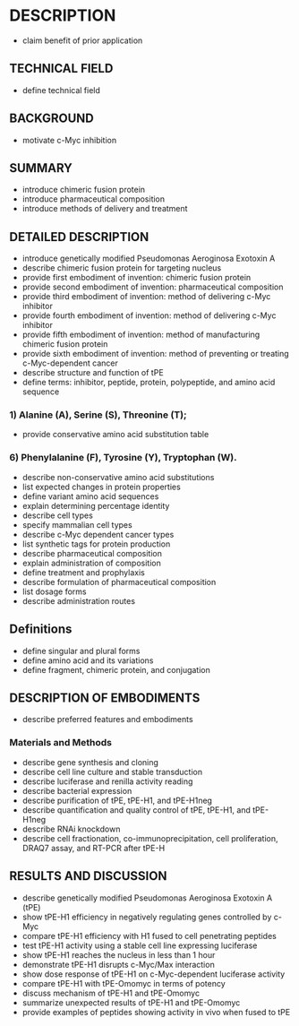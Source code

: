 # DESCRIPTION

- claim benefit of prior application

## TECHNICAL FIELD

- define technical field

## BACKGROUND

- motivate c-Myc inhibition

## SUMMARY

- introduce chimeric fusion protein
- introduce pharmaceutical composition
- introduce methods of delivery and treatment

## DETAILED DESCRIPTION

- introduce genetically modified Pseudomonas Aeroginosa Exotoxin A
- describe chimeric fusion protein for targeting nucleus
- provide first embodiment of invention: chimeric fusion protein
- provide second embodiment of invention: pharmaceutical composition
- provide third embodiment of invention: method of delivering c-Myc inhibitor
- provide fourth embodiment of invention: method of delivering c-Myc inhibitor
- provide fifth embodiment of invention: method of manufacturing chimeric fusion protein
- provide sixth embodiment of invention: method of preventing or treating c-Myc-dependent cancer
- describe structure and function of tPE
- define terms: inhibitor, peptide, protein, polypeptide, and amino acid sequence

### 1) Alanine (A), Serine (S), Threonine (T);

- provide conservative amino acid substitution table

### 6) Phenylalanine (F), Tyrosine (Y), Tryptophan (W).

- describe non-conservative amino acid substitutions
- list expected changes in protein properties
- define variant amino acid sequences
- explain determining percentage identity
- describe cell types
- specify mammalian cell types
- describe c-Myc dependent cancer types
- list synthetic tags for protein production
- describe pharmaceutical composition
- explain administration of composition
- define treatment and prophylaxis
- describe formulation of pharmaceutical composition
- list dosage forms
- describe administration routes

## Definitions

- define singular and plural forms
- define amino acid and its variations
- define fragment, chimeric protein, and conjugation

## DESCRIPTION OF EMBODIMENTS

- describe preferred features and embodiments

### Materials and Methods

- describe gene synthesis and cloning
- describe cell line culture and stable transduction
- describe luciferase and renilla activity reading
- describe bacterial expression
- describe purification of tPE, tPE-H1, and tPE-H1neg
- describe quantification and quality control of tPE, tPE-H1, and tPE-H1neg
- describe RNAi knockdown
- describe cell fractionation, co-immunoprecipitation, cell proliferation, DRAQ7 assay, and RT-PCR after tPE-H

## RESULTS AND DISCUSSION

- describe genetically modified Pseudomonas Aeroginosa Exotoxin A (tPE)
- show tPE-H1 efficiency in negatively regulating genes controlled by c-Myc
- compare tPE-H1 efficiency with H1 fused to cell penetrating peptides
- test tPE-H1 activity using a stable cell line expressing luciferase
- show tPE-H1 reaches the nucleus in less than 1 hour
- demonstrate tPE-H1 disrupts c-Myc/Max interaction
- show dose response of tPE-H1 on c-Myc-dependent luciferase activity
- compare tPE-H1 with tPE-Omomyc in terms of potency
- discuss mechanism of tPE-H1 and tPE-Omomyc
- summarize unexpected results of tPE-H1 and tPE-Omomyc
- provide examples of peptides showing activity in vivo when fused to tPE


